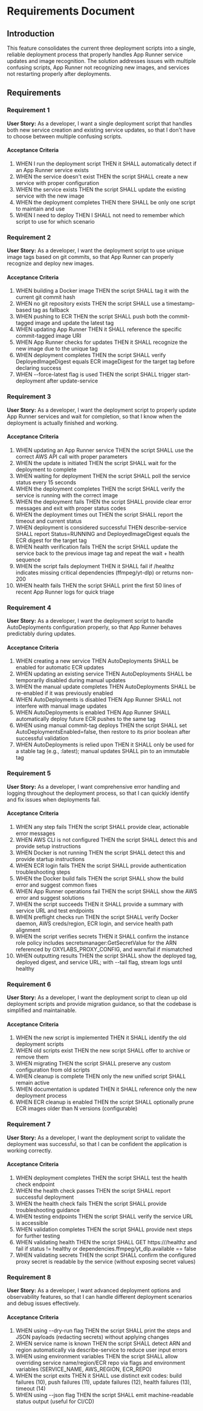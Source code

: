 # Requirements Document

## Introduction

This feature consolidates the current three deployment scripts into a single, reliable deployment process that properly handles App Runner service updates and image recognition. The solution addresses issues with multiple confusing scripts, App Runner not recognizing new images, and services not restarting properly after deployments.

## Requirements

### Requirement 1

**User Story:** As a developer, I want a single deployment script that handles both new service creation and existing service updates, so that I don't have to choose between multiple confusing scripts.

#### Acceptance Criteria

1. WHEN I run the deployment script THEN it SHALL automatically detect if an App Runner service exists
2. WHEN the service doesn't exist THEN the script SHALL create a new service with proper configuration
3. WHEN the service exists THEN the script SHALL update the existing service with the new image
4. WHEN the deployment completes THEN there SHALL be only one script to maintain and use
5. WHEN I need to deploy THEN I SHALL not need to remember which script to use for which scenario

### Requirement 2

**User Story:** As a developer, I want the deployment script to use unique image tags based on git commits, so that App Runner can properly recognize and deploy new images.

#### Acceptance Criteria

1. WHEN building a Docker image THEN the script SHALL tag it with the current git commit hash
2. WHEN no git repository exists THEN the script SHALL use a timestamp-based tag as fallback
3. WHEN pushing to ECR THEN the script SHALL push both the commit-tagged image and update the latest tag
4. WHEN updating App Runner THEN it SHALL reference the specific commit-tagged image URI
5. WHEN App Runner checks for updates THEN it SHALL recognize the new image due to the unique tag
6. WHEN deployment completes THEN the script SHALL verify DeployedImageDigest equals ECR imageDigest for the target tag before declaring success
7. WHEN --force-latest flag is used THEN the script SHALL trigger start-deployment after update-service

### Requirement 3

**User Story:** As a developer, I want the deployment script to properly update App Runner services and wait for completion, so that I know when the deployment is actually finished and working.

#### Acceptance Criteria

1. WHEN updating an App Runner service THEN the script SHALL use the correct AWS API call with proper parameters
2. WHEN the update is initiated THEN the script SHALL wait for the deployment to complete
3. WHEN waiting for deployment THEN the script SHALL poll the service status every 15 seconds
4. WHEN the deployment completes THEN the script SHALL verify the service is running with the correct image
5. WHEN the deployment fails THEN the script SHALL provide clear error messages and exit with proper status codes
6. WHEN the deployment times out THEN the script SHALL report the timeout and current status
7. WHEN deployment is considered successful THEN describe-service SHALL report Status=RUNNING and DeployedImageDigest equals the ECR digest for the target tag
8. WHEN health verification fails THEN the script SHALL update the service back to the previous image tag and repeat the wait + health sequence
9. WHEN the script fails deployment THEN it SHALL fail if /healthz indicates missing critical dependencies (ffmpeg/yt-dlp) or returns non-200
10. WHEN health fails THEN the script SHALL print the first 50 lines of recent App Runner logs for quick triage

### Requirement 4

**User Story:** As a developer, I want the deployment script to handle AutoDeployments configuration properly, so that App Runner behaves predictably during updates.

#### Acceptance Criteria

1. WHEN creating a new service THEN AutoDeployments SHALL be enabled for automatic ECR updates
2. WHEN updating an existing service THEN AutoDeployments SHALL be temporarily disabled during manual updates
3. WHEN the manual update completes THEN AutoDeployments SHALL be re-enabled if it was previously enabled
4. WHEN AutoDeployments is disabled THEN App Runner SHALL not interfere with manual image updates
5. WHEN AutoDeployments is enabled THEN App Runner SHALL automatically deploy future ECR pushes to the same tag
6. WHEN using manual commit-tag deploys THEN the script SHALL set AutoDeploymentsEnabled=false, then restore to its prior boolean after successful validation
7. WHEN AutoDeployments is relied upon THEN it SHALL only be used for a stable tag (e.g., :latest); manual updates SHALL pin to an immutable tag

### Requirement 5

**User Story:** As a developer, I want comprehensive error handling and logging throughout the deployment process, so that I can quickly identify and fix issues when deployments fail.

#### Acceptance Criteria

1. WHEN any step fails THEN the script SHALL provide clear, actionable error messages
2. WHEN AWS CLI is not configured THEN the script SHALL detect this and provide setup instructions
3. WHEN Docker is not running THEN the script SHALL detect this and provide startup instructions
4. WHEN ECR login fails THEN the script SHALL provide authentication troubleshooting steps
5. WHEN the Docker build fails THEN the script SHALL show the build error and suggest common fixes
6. WHEN App Runner operations fail THEN the script SHALL show the AWS error and suggest solutions
7. WHEN the script succeeds THEN it SHALL provide a summary with service URL and test endpoints
8. WHEN preflight checks run THEN the script SHALL verify Docker daemon, AWS creds/region, ECR login, and service health path alignment
9. WHEN the script verifies secrets THEN it SHALL confirm the instance role policy includes secretsmanager:GetSecretValue for the ARN referenced by OXYLABS_PROXY_CONFIG, and warn/fail if mismatched
10. WHEN outputting results THEN the script SHALL show the deployed tag, deployed digest, and service URL; with --tail flag, stream logs until healthy

### Requirement 6

**User Story:** As a developer, I want the deployment script to clean up old deployment scripts and provide migration guidance, so that the codebase is simplified and maintainable.

#### Acceptance Criteria

1. WHEN the new script is implemented THEN it SHALL identify the old deployment scripts
2. WHEN old scripts exist THEN the new script SHALL offer to archive or remove them
3. WHEN migrating THEN the script SHALL preserve any custom configuration from old scripts
4. WHEN cleanup is complete THEN only the new unified script SHALL remain active
5. WHEN documentation is updated THEN it SHALL reference only the new deployment process
6. WHEN ECR cleanup is enabled THEN the script SHALL optionally prune ECR images older than N versions (configurable)

### Requirement 7

**User Story:** As a developer, I want the deployment script to validate the deployment was successful, so that I can be confident the application is working correctly.

#### Acceptance Criteria

1. WHEN deployment completes THEN the script SHALL test the health check endpoint
2. WHEN the health check passes THEN the script SHALL report successful deployment
3. WHEN the health check fails THEN the script SHALL provide troubleshooting guidance
4. WHEN testing endpoints THEN the script SHALL verify the service URL is accessible
5. WHEN validation completes THEN the script SHALL provide next steps for further testing
6. WHEN validating health THEN the script SHALL GET https://<service-url>/healthz and fail if status != healthy or dependencies.ffmpeg/yt_dlp.available == false
7. WHEN validating secrets THEN the script SHALL confirm the configured proxy secret is readable by the service (without exposing secret values)

### Requirement 8

**User Story:** As a developer, I want advanced deployment options and observability features, so that I can handle different deployment scenarios and debug issues effectively.

#### Acceptance Criteria

1. WHEN using --dry-run flag THEN the script SHALL print the steps and JSON payloads (redacting secrets) without applying changes
2. WHEN service name is known THEN the script SHALL detect ARN and region automatically via describe-service to reduce user input errors
3. WHEN using environment variables THEN the script SHALL allow overriding service name/region/ECR repo via flags and environment variables (SERVICE_NAME, AWS_REGION, ECR_REPO)
4. WHEN the script exits THEN it SHALL use distinct exit codes: build failures (10), push failures (11), update failures (12), health failures (13), timeout (14)
5. WHEN using --json flag THEN the script SHALL emit machine-readable status output (useful for CI/CD)